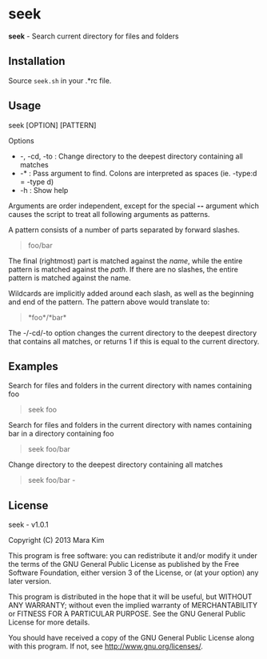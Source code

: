 # seek

**seek** - Search current directory for files and folders


## Installation

Source `seek.sh` in your .\*rc file.


## Usage

seek [OPTION] [PATTERN]

Options
* -, -cd, -to : Change directory to the deepest directory containing all matches
* -\* : Pass argument to find. Colons are interpreted as spaces (ie. -type:d = -type d)
* -h : Show help

Arguments are order independent, except for the special **--** argument which causes the script to treat all following arguments as patterns.

A pattern consists of a number of parts separated by forward slashes.
> foo/bar

The final (rightmost) part is matched against the *name*, while the entire pattern is matched against the *path*. If there are no slashes, the entire pattern is matched against the name.  

Wildcards are implicitly added around each slash, as well as the beginning and end of the pattern. The pattern above would translate to:
> \*foo\*/\*bar\*

The -/-cd/-to option changes the current directory to the deepest directory that contains all matches, or returns 1 if this is equal to the current directory.


## Examples

Search for files and folders in the current directory with names containing foo
> seek foo

Search for files and folders in the current directory with names containing bar in a directory containing foo
> seek foo/bar

Change directory to the deepest directory containing all matches
> seek foo/bar -


## License

seek - v1.0.1

Copyright (C) 2013  Mara Kim

This program is free software: you can redistribute it and/or modify
it under the terms of the GNU General Public License as published by
the Free Software Foundation, either version 3 of the License, or
(at your option) any later version.

This program is distributed in the hope that it will be useful,
but WITHOUT ANY WARRANTY; without even the implied warranty of
MERCHANTABILITY or FITNESS FOR A PARTICULAR PURPOSE.  See the
GNU General Public License for more details.

You should have received a copy of the GNU General Public License
along with this program.  If not, see <http://www.gnu.org/licenses/>.
